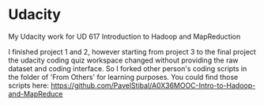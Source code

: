 # Udacity
My Udacity work for UD 617 Introduction to Hadoop and MapReduction

I finished project 1 and 2, however starting from project 3 to the final project the udacity coding quiz workspace changed without providing the raw dataset and coding interface.
So I forked other person's coding scripts in the folder of 'From Others' for learning purposes.  You could find those scripts here: https://github.com/PavelStibal/A0X36MOOC-Intro-to-Hadoop-and-MapReduce
